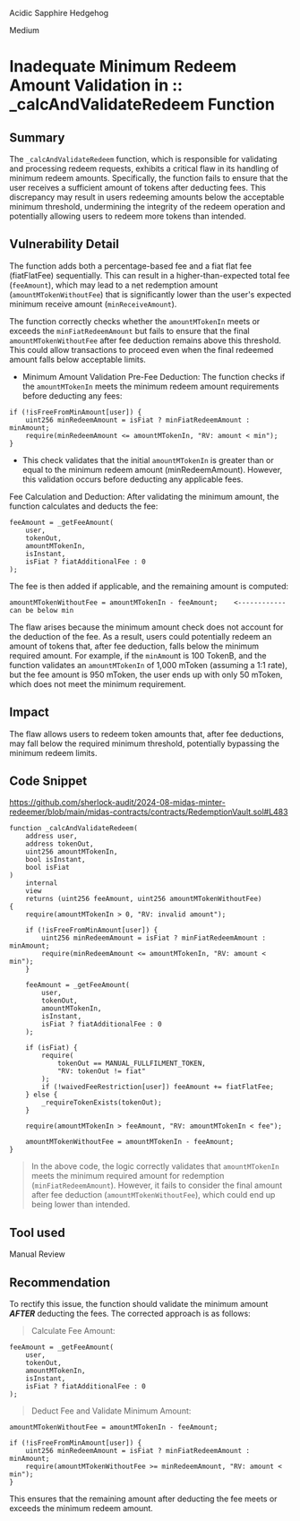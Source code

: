 Acidic Sapphire Hedgehog

Medium

# Inadequate Minimum Redeem Amount Validation in :: _calcAndValidateRedeem Function

## Summary
The `_calcAndValidateRedeem` function, which is responsible for validating and processing redeem requests, exhibits a critical flaw in its handling of minimum redeem amounts. Specifically, the function fails to ensure that the user receives a sufficient amount of tokens after deducting fees. This discrepancy may result in users redeeming amounts below the acceptable minimum threshold, undermining the integrity of the redeem operation and potentially allowing users to redeem more tokens than intended.

## Vulnerability Detail
The function adds both a percentage-based fee and a fiat flat fee (fiatFlatFee) sequentially. This can result in a higher-than-expected total fee (`feeAmount`), which may lead to a net redemption amount (`amountMTokenWithoutFee`) that is significantly lower than the user's expected minimum receive amount (`minReceiveAmount`).

The function correctly checks whether the `amountMTokenIn` meets or exceeds the `minFiatRedeemAmount` but fails to ensure that the final `amountMTokenWithoutFee` after fee deduction remains above this threshold. This could allow transactions to proceed even when the final redeemed amount falls below acceptable limits.

- Minimum Amount Validation Pre-Fee Deduction: The function checks if the `amountMTokenIn` meets the minimum redeem amount requirements before deducting any fees:

```solidity
if (!isFreeFromMinAmount[user]) {
    uint256 minRedeemAmount = isFiat ? minFiatRedeemAmount : minAmount;
    require(minRedeemAmount <= amountMTokenIn, "RV: amount < min");
}
```
- This check validates that the initial `amountMTokenIn` is greater than or equal to the minimum redeem amount (minRedeemAmount). However, this validation occurs before deducting any applicable fees.

Fee Calculation and Deduction: After validating the minimum amount, the function calculates and deducts the fee:

```solidity
feeAmount = _getFeeAmount(
    user,
    tokenOut,
    amountMTokenIn,
    isInstant,
    isFiat ? fiatAdditionalFee : 0
);
```
The fee is then added if applicable, and the remaining amount is computed:
```solidity
amountMTokenWithoutFee = amountMTokenIn - feeAmount;    <------------ can be below min
```
The flaw arises because the minimum amount check does not account for the deduction of the fee. As a result, users could potentially redeem an amount of tokens that, after fee deduction, falls below the minimum required amount. For example, if the `minAmou`nt is 100 TokenB, and the function validates an `amountMTokenIn` of 1,000 mToken (assuming a 1:1 rate), but the fee amount is 950 mToken, the user ends up with only 50 mToken, which does not meet the minimum requirement.

## Impact
The flaw allows users to redeem token amounts that, after fee deductions, may fall below the required minimum threshold, potentially bypassing the minimum redeem limits.

## Code Snippet
https://github.com/sherlock-audit/2024-08-midas-minter-redeemer/blob/main/midas-contracts/contracts/RedemptionVault.sol#L483

```solidity
function _calcAndValidateRedeem(
    address user,
    address tokenOut,
    uint256 amountMTokenIn,
    bool isInstant,
    bool isFiat
)
    internal
    view
    returns (uint256 feeAmount, uint256 amountMTokenWithoutFee)
{
    require(amountMTokenIn > 0, "RV: invalid amount");

    if (!isFreeFromMinAmount[user]) {
        uint256 minRedeemAmount = isFiat ? minFiatRedeemAmount : minAmount;
        require(minRedeemAmount <= amountMTokenIn, "RV: amount < min");
    }

    feeAmount = _getFeeAmount(
        user,
        tokenOut,
        amountMTokenIn,
        isInstant,
        isFiat ? fiatAdditionalFee : 0
    );

    if (isFiat) {
        require(
            tokenOut == MANUAL_FULLFILMENT_TOKEN,
            "RV: tokenOut != fiat"
        );
        if (!waivedFeeRestriction[user]) feeAmount += fiatFlatFee;
    } else {
        _requireTokenExists(tokenOut);
    }

    require(amountMTokenIn > feeAmount, "RV: amountMTokenIn < fee");

    amountMTokenWithoutFee = amountMTokenIn - feeAmount;
}
```
>In the above code, the logic correctly validates that `amountMTokenIn` meets the minimum required amount for redemption (`minFiatRedeemAmount`). However, it fails to consider the final amount after fee deduction (`amountMTokenWithoutFee`), which could end up being lower than intended.



## Tool used
Manual Review

## Recommendation
To rectify this issue, the function should validate the minimum amount ***AFTER*** deducting the fees. The corrected approach is as follows:

>Calculate Fee Amount:
```solidity
feeAmount = _getFeeAmount(
    user,
    tokenOut,
    amountMTokenIn,
    isInstant,
    isFiat ? fiatAdditionalFee : 0
);
```
> Deduct Fee and Validate Minimum Amount:
```solidity
amountMTokenWithoutFee = amountMTokenIn - feeAmount;

if (!isFreeFromMinAmount[user]) {
    uint256 minRedeemAmount = isFiat ? minFiatRedeemAmount : minAmount;
    require(amountMTokenWithoutFee >= minRedeemAmount, "RV: amount < min");
}
```
This ensures that the remaining amount after deducting the fee meets or exceeds the minimum redeem amount.
